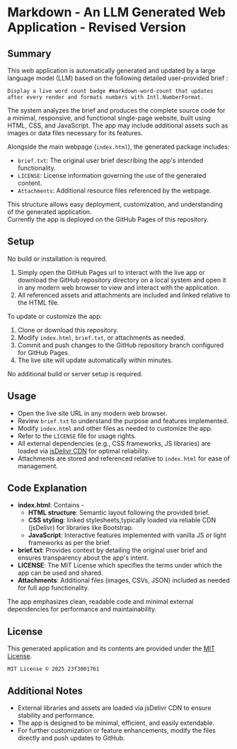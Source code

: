 # Markdown - An LLM Generated Web Application - Revised Version 

## Summary

This web application is automatically generated and updated by a large language model (LLM) based on the following detailed user-provided brief : 

```
Display a live word count badge #markdown-word-count that updates after every render and formats numbers with Intl.NumberFormat.

```
The system analyzes the brief and produces the complete source code for a minimal, responsive, and functional single-page website, built using HTML, CSS, and JavaScript. The app may include additional assets such as images or data files necessary for its features.  

Alongside the main webpage (`index.html`), the generated package includes:

- `brief.txt`: The original user brief describing the app's intended functionality.
- `LICENSE`: License information governing the use of the generated content.
- `Attachments`: Additional resource files referenced by the webpage.

This structure allows easy deployment, customization, and understanding of the generated application.  
Currently the app is deployed on the GitHub Pages of this repository. 

## Setup

No build or installation is required.

1. Simply open the GitHub Pages url to interact with the live app or download the  GitHub repository directory on a local system and open it in any modern web browser to view and interact with the application.
2. All referenced assets and attachments are included and linked relative to the HTML file.  

To update or customize the app:

1. Clone or download this repository.
2. Modify `index.html`, `brief.txt`, or attachments as needed.
3. Commit and push changes to the GitHub repository branch configured for GitHub Pages.
4. The live site will update automatically within minutes.

No additional build or server setup is required.

## Usage

- Open the live site URL in any modern web browser.
- Review `brief.txt` to understand the purpose and features implemented.
- Modify `index.html` and other files as needed to customize the app.
- Refer to the `LICENSE` file for usage rights. 
- All external dependencies (e.g., CSS frameworks, JS libraries) are loaded via [jsDelivr CDN](https://www.jsdelivr.com/) for optimal reliability.
- Attachments are stored and referenced relative to `index.html` for ease of management. 

## Code Explanation

- **index.html**: Contains -
  - **HTML structure**: Semantic layout following the provided brief. 
  - **CSS styling**: linked stylesheets,typically loaded via reliable CDN (jsDelivr) for libraries like Bootstrap. 
  - **JavaScript**: Interactive features implemented with vanilla JS or light frameworks as per the brief.
- **brief.txt**: Provides context by detailing the original user brief and ensures transparency about the app's intent.
- **LICENSE**: The MIT License which specifies the terms under which the app can be used and shared.
- **Attachments**: Additional files (images, CSVs, JSON) included as needed for full app functionality.  

The app emphasizes clean, readable code and minimal external dependencies for performance and maintainability.

## License

This generated application and its contents are provided under the [MIT License](LICENSE).  
```
MIT License © 2025 23f3001761
```

## Additional Notes

- External libraries and assets are loaded via jsDelivr CDN to ensure stability and performance.
- The app is designed to be minimal, efficient, and easily extendable.
- For further customization or feature enhancements, modify the files directly and push updates to GitHub.


